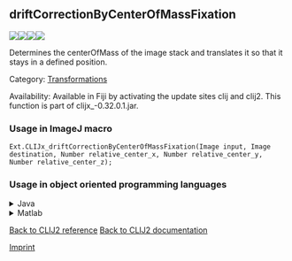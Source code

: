 ## driftCorrectionByCenterOfMassFixation
<img src="images/mini_empty_logo.png"/><img src="images/mini_empty_logo.png"/><img src="images/mini_clijx_logo.png"/><img src="images/mini_empty_logo.png"/>

Determines the centerOfMass of the image stack and translates it so that it stays in a defined position.

Category: [Transformations](https://clij.github.io/clij2-docs/reference__transform)

Availability: Available in Fiji by activating the update sites clij and clij2.
This function is part of clijx_-0.32.0.1.jar.

### Usage in ImageJ macro
```
Ext.CLIJx_driftCorrectionByCenterOfMassFixation(Image input, Image destination, Number relative_center_x, Number relative_center_y, Number relative_center_z);
```


### Usage in object oriented programming languages



<details>

<summary>
Java
</summary>
<pre class="highlight">// init CLIJ and GPU
import net.haesleinhuepf.clijx.CLIJx;
import net.haesleinhuepf.clij.clearcl.ClearCLBuffer;
CLIJx clijx = CLIJx.getInstance();

// get input parameters
ClearCLBuffer input = clijx.push(inputImagePlus);
destination = clijx.create(input);
float relative_center_x = 1.0;
float relative_center_y = 2.0;
float relative_center_z = 3.0;
</pre>

<pre class="highlight">
// Execute operation on GPU
clijx.driftCorrectionByCenterOfMassFixation(input, destination, relative_center_x, relative_center_y, relative_center_z);
</pre>

<pre class="highlight">
// show result
destinationImagePlus = clijx.pull(destination);
destinationImagePlus.show();

// cleanup memory on GPU
clijx.release(input);
clijx.release(destination);
</pre>

</details>



<details>

<summary>
Matlab
</summary>
<pre class="highlight">% init CLIJ and GPU
clijx = init_clatlabx();

% get input parameters
input = clijx.pushMat(input_matrix);
destination = clijx.create(input);
relative_center_x = 1.0;
relative_center_y = 2.0;
relative_center_z = 3.0;
</pre>

<pre class="highlight">
% Execute operation on GPU
clijx.driftCorrectionByCenterOfMassFixation(input, destination, relative_center_x, relative_center_y, relative_center_z);
</pre>

<pre class="highlight">
% show result
destination = clijx.pullMat(destination)

% cleanup memory on GPU
clijx.release(input);
clijx.release(destination);
</pre>

</details>



[Back to CLIJ2 reference](https://clij.github.io/clij2-docs/reference)
[Back to CLIJ2 documentation](https://clij.github.io/clij2-docs)

[Imprint](https://clij.github.io/imprint)
